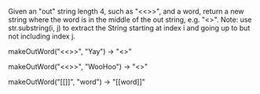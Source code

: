 Given an "out" string length 4, such as "<<>>", and a word, return a new string where the word is in the middle of the out string, e.g. "<<word>>". Note: use str.substring(i, j) to extract the String starting at index i and going up to but not including index j.

makeOutWord("<<>>", "Yay") → "<<Yay>>"

makeOutWord("<<>>", "WooHoo") → "<<WooHoo>>"

makeOutWord("[[]]", "word") → "[[word]]"
